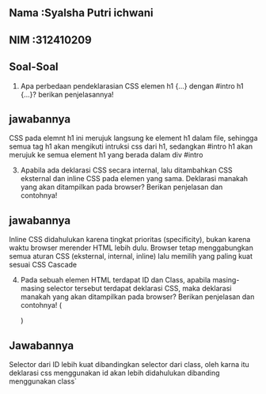## Nama :Syalsha Putri ichwani
## NIM  :312410209

## Soal-Soal
1. Apa perbedaan pendeklarasian CSS elemen h1 {...} dengan #intro h1 {...}? berikan
penjelasannya!
## jawabannya
CSS pada elemnt h1 ini merujuk langsung ke element h1 dalam file, sehingga semua tag h1 akan mengikuti intruksi css dari h1, sedangkan #intro h1 akan merujuk ke semua element h1 yang berada dalam div #intro

3. Apabila ada deklarasi CSS secara internal, lalu ditambahkan CSS eksternal dan inline CSS pada elemen yang sama. Deklarasi manakah yang akan ditampilkan pada browser? Berikan
penjelasan dan contohnya!
## jawabannya
Inline CSS didahulukan karena tingkat prioritas (specificity), bukan karena waktu browser merender HTML lebih dulu. Browser tetap menggabungkan semua aturan CSS (eksternal, internal, inline) lalu memilih yang paling kuat sesuai CSS Cascade

4. Pada sebuah elemen HTML terdapat ID dan Class, apabila masing-masing selector tersebut
terdapat deklarasi CSS, maka deklarasi manakah yang akan ditampilkan pada browser?
Berikan penjelasan dan contohnya! ( <p id="paragraf-1" class="text-paragraf"> )
## Jawabannya
Selector dari ID lebih kuat dibandingkan selector dari class, oleh karna itu deklarasi css menggunakan id akan lebih didahulukan dibanding menggunakan class`
